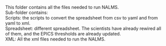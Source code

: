 This folder contains all the files needed to run NALMS.\
Sub-folder contains:\
Scripts: the scripts to convert the spreadsheet from csv to yaml and from yaml to xml. \
Spreadsheet: different spreadsheet. The scientists have already rewired all of them, and the EPICS thresholds are already updated. \
XML: All the xml files needed to run the NALMS. 

